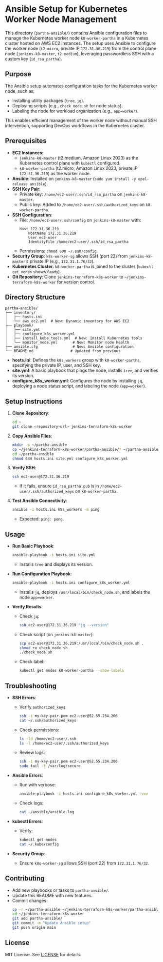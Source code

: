 # Ansible Setup for Kubernetes Worker Node Management

This directory (`partha-ansible/`) contains Ansible configuration files to manage the Kubernetes worker node `k8-worker-partha` in a Kubernetes cluster hosted on AWS EC2 instances. The setup uses Ansible to configure the worker node (`t2.micro`, private IP `172.31.36.219`) from the control plane node (`jenkins-k8-master`, `t2.medium`), leveraging passwordless SSH with a custom key (`id_rsa_partha`).

## Purpose
The Ansible setup automates configuration tasks for the Kubernetes worker node, such as:
- Installing utility packages (`tree`, `jq`).
- Deploying scripts (e.g., `check_node.sh` for node status).
- Labeling the node for workload organization (e.g., `app=worker`).

This enables efficient management of the worker node without manual SSH intervention, supporting DevOps workflows in the Kubernetes cluster.

## Prerequisites
- **EC2 Instances**:
  - `jenkins-k8-master` (t2.medium, Amazon Linux 2023) as the Kubernetes control plane with `kubectl` configured.
  - `k8-worker-partha` (t2.micro, Amazon Linux 2023, private IP `172.31.36.219`) as the worker node.
- **Ansible**: Installed on `jenkins-k8-master` (`sudo yum install -y epel-release ansible`).
- **SSH Key Pair**:
  - Private key: `/home/ec2-user/.ssh/id_rsa_partha` on `jenkins-k8-master`.
  - Public key: Added to `/home/ec2-user/.ssh/authorized_keys` on `k8-worker-partha`.
- **SSH Configuration**:
  - File: `/home/ec2-user/.ssh/config` on `jenkins-k8-master` with:
    ```
    Host 172.31.36.219
        HostName 172.31.36.219
        User ec2-user
        IdentityFile /home/ec2-user/.ssh/id_rsa_partha
    ```
  - Permissions: `chmod 600 ~/.ssh/config`.
- **Security Group**: `k8s-worker-sg` allows SSH (port 22) from `jenkins-k8-master`’s private IP (e.g., `172.31.1.76/32`).
- **Kubernetes Cluster**: `k8-worker-partha` is joined to the cluster (`kubectl get nodes` shows `Ready`).
- **Git Repository**: Clone `jenkins-terraform-k8s-worker` to `~/jenkins-terraform-k8s-worker` for version control.

## Directory Structure
```
partha-ansible/
├── inventory/
│   ├── hosts.ini
│   └── aws_ec2.yml  # New: Dynamic inventory for AWS EC2
├── playbook/
│   ├── site.yml
│   ├── configure_k8s_worker.yml
│   ├── install_kube_tools.yml  # New: Install Kubernetes tools
│   └── monitor_node.yml       # New: Monitor node health
├── ansible.cfg                # New: Ansible configuration
└── README.md                 # Updated from previous
```

- **hosts.ini**: Defines the `k8s_workers` group with `k8-worker-partha`, specifying the private IP, user, and SSH key.
- **site.yml**: A basic playbook that pings the node, installs `tree`, and verifies its version.
- **configure_k8s_worker.yml**: Configures the node by installing `jq`, deploying a node status script, and labeling the node (`app=worker`).

## Setup Instructions
1. **Clone Repository**:
   ```bash
   cd ~
   git clone <repository-url> jenkins-terraform-k8s-worker
   ```

2. **Copy Ansible Files**:
   ```bash
   mkdir -p ~/partha-ansible
   cp ~/jenkins-terraform-k8s-worker/partha-ansible/* ~/partha-ansible/
   cd ~/partha-ansible
   chmod 644 hosts.ini site.yml configure_k8s_worker.yml
   ```

3. **Verify SSH**:
   ```bash
   ssh ec2-user@172.31.36.219
   ```
   - If it fails, ensure `id_rsa_partha.pub` is in `/home/ec2-user/.ssh/authorized_keys` on `k8-worker-partha`.

4. **Test Ansible Connectivity**:
   ```bash
   ansible -i hosts.ini k8s_workers -m ping
   ```
   - Expected: `ping: pong`.

## Usage
- **Run Basic Playbook**:
  ```bash
  ansible-playbook -i hosts.ini site.yml
  ```
  - Installs `tree` and displays its version.

- **Run Configuration Playbook**:
  ```bash
  ansible-playbook -i hosts.ini configure_k8s_worker.yml
  ```
  - Installs `jq`, deploys `/usr/local/bin/check_node.sh`, and labels the node `app=worker`.

- **Verify Results**:
  - Check `jq`:
    ```bash
    ssh ec2-user@172.31.36.219 "jq --version"
    ```
  - Check script (on `jenkins-k8-master`):
    ```bash
    scp ec2-user@172.31.36.219:/usr/local/bin/check_node.sh .
    chmod +x check_node.sh
    ./check_node.sh
    ```
  - Check label:
    ```bash
    kubectl get nodes k8-worker-partha --show-labels
    ```

## Troubleshooting
- **SSH Errors**:
  - Verify `authorized_keys`:
    ```bash
    ssh -i my-key-pair.pem ec2-user@52.55.234.206
    cat ~/.ssh/authorized_keys
    ```
  - Check permissions:
    ```bash
    ls -ld /home/ec2-user/.ssh
    ls -l /home/ec2-user/.ssh/authorized_keys
    ```
  - Review logs:
    ```bash
    ssh -i my-key-pair.pem ec2-user@52.55.234.206
    sudo tail -f /var/log/secure
    ```

- **Ansible Errors**:
  - Run with verbose:
    ```bash
    ansible-playbook -i hosts.ini configure_k8s_worker.yml -vvv
    ```
  - Check logs:
    ```bash
    cat ~/ansible/ansible.log
    ```

- **kubectl Errors**:
  - Verify:
    ```bash
    kubectl get nodes
    cat ~/.kube/config
    ```

- **Security Group**:
  - Ensure `k8s-worker-sg` allows SSH (port 22) from `172.31.1.76/32`.

## Contributing
- Add new playbooks or tasks to `partha-ansible/`.
- Update this README with new features.
- Commit changes:
  ```bash
  cp -r ~/partha-ansible ~/jenkins-terraform-k8s-worker/partha-ansible
  cd ~/jenkins-terraform-k8s-worker
  git add partha-ansible/
  git commit -m "Update Ansible setup"
  git push origin main
  ```

## License
MIT License. See [LICENSE](LICENSE) for details.
